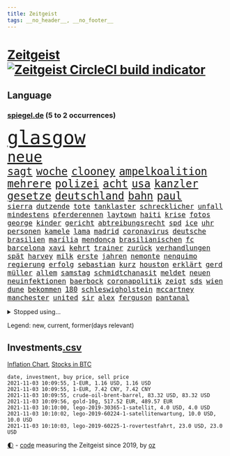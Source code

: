 ```yaml
---
title: Zeitgeist
tags: __no_header__, __no_footer__
---
```


# [Zeitgeist](https://oliz.io/zeitgeist/) [![Zeitgeist CircleCI build indicator](https://circleci.com/gh/ooz/zeitgeist.svg?style=shield)](https://circleci.com/gh/ooz/zeitgeist)

## Language

<h3><a href="https://www.spiegel.de" target="_blank">spiegel.de</a> (5 to 2 occurrences)</h3>
<p style="font-family:monospace">
<span style="font-size:32pt"><a href="news_links.html#glasgow" class="current">glasgow</a></span>
<br>
<span style="font-size:25pt"><a href="news_links.html#neue" class="current">neue</a></span>
<br>
<span style="font-size:18pt"><a href="news_links.html#sagt" class="current">sagt</a></span>
<span style="font-size:18pt"><a href="news_links.html#woche" class="current">woche</a></span>
<span style="font-size:18pt"><a href="news_links.html#clooney" class="current">clooney</a></span>
<span style="font-size:18pt"><a href="news_links.html#ampelkoalition" class="current">ampelkoalition</a></span>
<span style="font-size:18pt"><a href="news_links.html#mehrere" class="current">mehrere</a></span>
<span style="font-size:18pt"><a href="news_links.html#polizei" class="current">polizei</a></span>
<span style="font-size:18pt"><a href="news_links.html#acht" class="current">acht</a></span>
<span style="font-size:18pt"><a href="news_links.html#usa" class="current">usa</a></span>
<span style="font-size:18pt"><a href="news_links.html#kanzler" class="current">kanzler</a></span>
<span style="font-size:18pt"><a href="news_links.html#gesetze" class="current">gesetze</a></span>
<span style="font-size:18pt"><a href="news_links.html#deutschland" class="current">deutschland</a></span>
<span style="font-size:18pt"><a href="news_links.html#bahn" class="current">bahn</a></span>
<span style="font-size:18pt"><a href="news_links.html#paul" class="current">paul</a></span>
<br>
<span style="font-size:12pt"><a href="news_links.html#sierra" class="current">sierra</a></span>
<span style="font-size:12pt"><a href="news_links.html#dutzende" class="current">dutzende</a></span>
<span style="font-size:12pt"><a href="news_links.html#tote" class="current">tote</a></span>
<span style="font-size:12pt"><a href="news_links.html#tanklaster" class="current">tanklaster</a></span>
<span style="font-size:12pt"><a href="news_links.html#schrecklicher" class="new">schrecklicher</a></span>
<span style="font-size:12pt"><a href="news_links.html#unfall" class="current">unfall</a></span>
<span style="font-size:12pt"><a href="news_links.html#mindestens" class="current">mindestens</a></span>
<span style="font-size:12pt"><a href="news_links.html#pferderennen" class="current">pferderennen</a></span>
<span style="font-size:12pt"><a href="news_links.html#laytown" class="new">laytown</a></span>
<span style="font-size:12pt"><a href="news_links.html#haiti" class="current">haiti</a></span>
<span style="font-size:12pt"><a href="news_links.html#krise" class="current">krise</a></span>
<span style="font-size:12pt"><a href="news_links.html#fotos" class="current">fotos</a></span>
<span style="font-size:12pt"><a href="news_links.html#george" class="current">george</a></span>
<span style="font-size:12pt"><a href="news_links.html#kinder" class="current">kinder</a></span>
<span style="font-size:12pt"><a href="news_links.html#gericht" class="current">gericht</a></span>
<span style="font-size:12pt"><a href="news_links.html#abtreibungsrecht" class="current">abtreibungsrecht</a></span>
<span style="font-size:12pt"><a href="news_links.html#spd" class="current">spd</a></span>
<span style="font-size:12pt"><a href="news_links.html#ice" class="current">ice</a></span>
<span style="font-size:12pt"><a href="news_links.html#uhr" class="current">uhr</a></span>
<span style="font-size:12pt"><a href="news_links.html#personen" class="current">personen</a></span>
<span style="font-size:12pt"><a href="news_links.html#kamele" class="new">kamele</a></span>
<span style="font-size:12pt"><a href="news_links.html#lama" class="new">lama</a></span>
<span style="font-size:12pt"><a href="news_links.html#madrid" class="current">madrid</a></span>
<span style="font-size:12pt"><a href="news_links.html#coronavirus" class="current">coronavirus</a></span>
<span style="font-size:12pt"><a href="news_links.html#deutsche" class="current">deutsche</a></span>
<span style="font-size:12pt"><a href="news_links.html#brasilien" class="current">brasilien</a></span>
<span style="font-size:12pt"><a href="news_links.html#marília" class="new">marília</a></span>
<span style="font-size:12pt"><a href="news_links.html#mendonça" class="new">mendonça</a></span>
<span style="font-size:12pt"><a href="news_links.html#brasilianischen" class="current">brasilianischen</a></span>
<span style="font-size:12pt"><a href="news_links.html#fc" class="current">fc</a></span>
<span style="font-size:12pt"><a href="news_links.html#barcelona" class="current">barcelona</a></span>
<span style="font-size:12pt"><a href="news_links.html#xavi" class="new">xavi</a></span>
<span style="font-size:12pt"><a href="news_links.html#kehrt" class="current">kehrt</a></span>
<span style="font-size:12pt"><a href="news_links.html#trainer" class="current">trainer</a></span>
<span style="font-size:12pt"><a href="news_links.html#zurück" class="current">zurück</a></span>
<span style="font-size:12pt"><a href="news_links.html#verhandlungen" class="current">verhandlungen</a></span>
<span style="font-size:12pt"><a href="news_links.html#spät" class="current">spät</a></span>
<span style="font-size:12pt"><a href="news_links.html#harvey" class="new">harvey</a></span>
<span style="font-size:12pt"><a href="news_links.html#milk" class="new">milk</a></span>
<span style="font-size:12pt"><a href="news_links.html#erste" class="current">erste</a></span>
<span style="font-size:12pt"><a href="news_links.html#jahren" class="current">jahren</a></span>
<span style="font-size:12pt"><a href="news_links.html#nemonte" class="new">nemonte</a></span>
<span style="font-size:12pt"><a href="news_links.html#nenquimo" class="new">nenquimo</a></span>
<span style="font-size:12pt"><a href="news_links.html#regierung" class="current">regierung</a></span>
<span style="font-size:12pt"><a href="news_links.html#erfolg" class="current">erfolg</a></span>
<span style="font-size:12pt"><a href="news_links.html#sebastian" class="current">sebastian</a></span>
<span style="font-size:12pt"><a href="news_links.html#kurz" class="current">kurz</a></span>
<span style="font-size:12pt"><a href="news_links.html#houston" class="current">houston</a></span>
<span style="font-size:12pt"><a href="news_links.html#erklärt" class="current">erklärt</a></span>
<span style="font-size:12pt"><a href="news_links.html#gerd" class="current">gerd</a></span>
<span style="font-size:12pt"><a href="news_links.html#müller" class="current">müller</a></span>
<span style="font-size:12pt"><a href="news_links.html#allem" class="current">allem</a></span>
<span style="font-size:12pt"><a href="news_links.html#samstag" class="current">samstag</a></span>
<span style="font-size:12pt"><a href="news_links.html#schmidtchanasit" class="new">schmidtchanasit</a></span>
<span style="font-size:12pt"><a href="news_links.html#meldet" class="current">meldet</a></span>
<span style="font-size:12pt"><a href="news_links.html#neuen" class="current">neuen</a></span>
<span style="font-size:12pt"><a href="news_links.html#neuinfektionen" class="current">neuinfektionen</a></span>
<span style="font-size:12pt"><a href="news_links.html#baerbock" class="current">baerbock</a></span>
<span style="font-size:12pt"><a href="news_links.html#coronapolitik" class="current">coronapolitik</a></span>
<span style="font-size:12pt"><a href="news_links.html#zeigt" class="current">zeigt</a></span>
<span style="font-size:12pt"><a href="news_links.html#sds" class="new">sds</a></span>
<span style="font-size:12pt"><a href="news_links.html#wien" class="current">wien</a></span>
<span style="font-size:12pt"><a href="news_links.html#dune" class="current">dune</a></span>
<span style="font-size:12pt"><a href="news_links.html#bekommen" class="current">bekommen</a></span>
<span style="font-size:12pt"><a href="news_links.html#180" class="current">180</a></span>
<span style="font-size:12pt"><a href="news_links.html#schleswigholstein" class="current">schleswigholstein</a></span>
<span style="font-size:12pt"><a href="news_links.html#mccartney" class="current">mccartney</a></span>
<span style="font-size:12pt"><a href="news_links.html#manchester" class="current">manchester</a></span>
<span style="font-size:12pt"><a href="news_links.html#united" class="current">united</a></span>
<span style="font-size:12pt"><a href="news_links.html#sir" class="current">sir</a></span>
<span style="font-size:12pt"><a href="news_links.html#alex" class="current">alex</a></span>
<span style="font-size:12pt"><a href="news_links.html#ferguson" class="new">ferguson</a></span>
<span style="font-size:12pt"><a href="news_links.html#pantanal" class="new">pantanal</a></span>
</p>
<details>
<summary>Stopped using...</summary>
<p class="former" style="font-size:12pt">
benjamin(381) mag(381) flugzeuge(380) kollegen(380) lukaschenko(380) wechsel(380) jüdische(379) kündigung(379) medizin(379) unabhängige(379) verluste(379) vertrag(379) zurzeit(379) bar(378) coronatote(378) erfahrung(378) lockdowns(378) morgen(378) niveau(378) serien(378) turnier(378) autohersteller(377) beschwerde(377) brettspiele(377) diskriminierung(377) eingeschränkt(377) eugh(377) gemessen(377) heiko(377) juden(377) komplizen(377) lisa(377) pannen(377) schulkinder(377) schöner(377) solidarität(377) studierenden(377) ulm(377) usgericht(377) arsenal(376) ausnahmen(376) bieten(376) bundesländern(376) diskussion(376) einheit(376) frank(376) netzwerken(376) riss(376) spielraum(376) vorsitzende(376) aufgefordert(375) ausflug(375) breitet(375) höchststand(375) kippe(375) kritische(375) sechsten(375) urlaub(375) usaußenminister(375) weltgesundheitsorganisation(375) wettlauf(375) zweifeln(375) babys(374) d(374) figur(374) frühen(374) gekostet(374) helfer(374) muster(374) nominierung(374) schwieriger(374) tiktok(374) vergleich(374) 130(373) außen(373) begleitet(373) covid(373) humor(373) jahrzehntelang(373) juventus(373) klagt(373) leiten(373) mengen(373) priester(373) privaten(373) ton(373) verdiente(373) wahlbetrug(373) weitergeht(373) werben(373) 7(372) anruf(372) bekanntesten(372) dauerhaft(372) elektroauto(372) enthüllt(372) finanzminister(372) negativ(372) sprache(372) unterschiede(372) versteigert(372) versäumnisse(372) wand(372) wenden(372) flieht(371) kommission(371) lagen(371) medikamente(371) melanie(371) oppositionellen(371) premiere(371) sarscov2(371) steuert(371) toni(371) untersuchen(371) zurückkehren(371) 79(370) gast(370) gerufen(370) i(370) infektion(370) jedem(370) philip(370) reul(370) stoff(370) verkehrsminister(370) verlegt(370) zusätzlich(370) zwang(370) öffnen(370) übergeben(370) abstimmen(369) ausfall(369) auskommen(369) bayerischen(369) befindet(369) kochinstituts(369) kreis(369) rand(369) simon(369) trieb(369) umso(369) voraus(369) wohnhaus(369) 500(368) ausgenutzt(368) begrenzen(368) durfte(368) gesprächen(368) oliver(368) passen(368) runde(368) setzten(368) weltweite(368) werbung(368) überwunden(368) australische(367) bremst(367) desaster(367) fließt(367) nerven(367) reichte(367) spekuliert(367) litauen(366) marke(366) shutdown(366) tagelang(366) wiederholt(366) yorker(366) 1500(365) 43(365) angriffe(365) dürfe(365) einziehen(365) historisch(365) kulissen(365) massiven(365) offiziellen(365) anzeigen(364) gerechnet(364) herrschen(364) linkspartei(364) sensation(364) tatverdächtigen(364) verbessert(364) abzug(363) arabischen(363) e(363) homeoffice(363) homosexuelle(363) ungewiss(363) deutlicher(362) endspiel(362) schief(362) taktik(362) unternehmens(362) neustart(361) park(361) politologe(361) sowohl(361) vakzine(361) gabriel(360) negative(360) petra(360) probe(360) verzögern(360) bedeutung(359) kilometern(359) lücke(359) pflegekräfte(359) siegen(359) status(359) tim(359) unruhe(359) besuchen(358) deutliches(358) dänischen(358) rollen(358) starker(358) zigaretten(358) zusammenstoß(358) eben(357) platzen(357) rivale(357) schwierige(357) gefühlt(356) schnellen(356) züge(356) genehmigung(355) katholischen(355) motor(355) nordkoreas(355) signalisiert(355) zulassen(355) argentinien(354) orten(354) rettete(354) samt(354) sportlich(354) tunesien(354) aktie(353) erschießt(353) gelockert(353) hitze(353) nachbar(353) strengen(353) tennisspieler(353) wem(353) zogen(353) zuschauern(352) entspannung(351) fernsehen(351) teilnahme(351) bezeichnete(350) eigentor(350) landet(350) pfund(350) raab(350) samstagmorgen(350) schwerverletzte(350) 49(349) kräfte(349) anstiftung(348) kroos(348) springen(347) überfahren(346) generalbundesanwalt(345) kassierte(345) dachten(344) minderjährigen(344) ruanda(344) singapur(344) festival(343) frontex(343) fähigkeiten(343) moderatorin(343) verfügbar(343) brasilianische(342) hilfen(342) jurist(342) stimmten(342) stützt(342) 2012(341) klöckner(341) gleichauf(340) immens(340) rutschte(340) kasse(339) neymar(339) gesetzliche(338) beschuldigte(337) persönliches(337) erwarteten(336) coronaeinschränkungen(335) fusion(335) finanzielle(334) schützt(334) bewegt(333) herum(333) vizekanzler(333) türen(332) personalie(329) spiegelredakteur(328) massaker(323) schweine(323) armen(322) erreger(322) missbrauchs(322) schieben(322) panne(321) lockern(320) unicef(320) gezwungen(319) ära(319) nationalsozialismus(318) asylsuchende(317) coronafolgen(317) zoom(315) übergriffen(314) blinken(312) discounter(310) gesundheitsministers(310) koblenz(309) ausgemacht(308) last(307) billiger(306) taxifahrer(305) bösen(304) bären(303) schiffe(303) schutzsuchende(302) lidl(301) behindert(298) bizarre(297) zweieinhalb(296) monatelanger(293) chrupalla(292) einsatzkräften(292) mangelnde(289) abgrund(287) prominenten(287) londons(286) bauarbeiten(285) kuba(285) fremde(282) enthält(279) mallorca(277) übers(277) impft(275) technische(273) absetzen(272) verstoß(271) arbeitsgericht(270) gäbe(267) bestens(266) enkel(265) langjährige(264) eugrenzschutzagentur(262) geheimen(262) häusern(262) verleumdung(259) regierungsbeteiligung(258) triumphierte(258) gemüse(255) klappen(254) sparkassen(253) behindern(250) stromnetz(250) armstrong(248) trinken(247) gartenkolumne(246) belästigung(245) california(245) lahmgelegt(245) 2035(244) jubelt(241) plagen(239) myanmars(237) skandale(237) militärjunta(236) magische(234) wunden(232) finanziellen(231) hohenzollern(231) stamm(230) todesursache(230) längerem(229) rein(225) typ(224) urteile(223) egoismus(222) 2003(221) ständige(221) entführung(220) ökologisch(220) bestsellerautor(218) kreuz(218) kündigungen(216) angefahren(215) diverser(213) dieter(212) dramatisches(212) wahlkreis(211) happy(210) reue(210) todes(210) pekings(209) provider(208) kopenhagen(207) lokführergewerkschaft(207) fraktionen(204) hof(204) länderspielen(204) 2001(202) henning(202) beerben(201) diplomatische(200) stadtrat(200) bastian(199) zypern(199) miriam(196) long(195) l(194) zögern(194) vehement(193) ever(192) given(192) prozessauftakt(192) widow(191) gelitten(188) gew(188) impfziel(188) lebensgefährliche(181) ulrike(181) indischen(178) unionskandidat(176) dialog(174) erschüttern(172) militärische(171) schossen(171) seniorenheim(170) unionskanzlerkandidat(170) typisch(169) bildtv(168) verwirren(168) scarlett(165) forschende(164) uboot(164) versprochenen(164) supermarktkette(163) ausgehen(162) wissenschaftlerinnen(162) prix(160) reinhard(159) durchsuchung(158) vwmanager(157) nsdap(155) unbemerkt(153) freigegeben(152) lebenslauf(151) jugendärzte(150) legislaturperiode(150) life(150) richteten(150) plastik(149) lapid(148) co₂preis(147) genossen(147) 1990(146) dauerregen(145) uraltrekord(145) zentralrat(145) ambitioniertere(144) chips(144) erpresst(143) psyche(143) radikalislamischen(143) fossile(142) mitregieren(142) spezialisierte(142) talkshow(142) eingeholt(141) institutionen(141) stellenweise(141) ausgezahlt(139) kugel(139) 2008(138) hochumstritten(138) 47jähriger(137) absagen(137) schweinen(137) videoplattform(137) gewohnheiten(136) nationalsozialisten(136) riegel(136) europameisterschaft(135) gezählt(135) organisierten(135) verschwörungsmythen(135) antisemitischer(134) my(134) bewährungsstrafen(133) gesichtet(133) julius(133) floskeln(132) verständigung(132) berchtesgaden(131) nrwlandtag(131) ausstellen(130) eruption(130) reserve(130) banden(129) allgegenwärtig(128) erneutem(128) unschuldig(127) unterstützern(127) geflüchtet(126) generell(126) mister(125) tanken(125) temperatur(125) trumpanhänger(125) tenniswelt(124) warschauer(123) ölpreis(123) luftraum(122) bergab(120) bevorzugt(119) fangquoten(119) mythos(119) quatsch(119) bauern(118) akkreditierung(117) todesurteil(117) versichert(116) 23jähriger(115) flüchtet(115) geschwister(115) neumünster(114) antisemitisch(113) ausschnitte(113) hochrechnung(113) wozu(113) 49jähriger(112) anpassen(112) bulli(112) kollidiert(112) vorwarnung(112) berchtesgadener(111) drohenden(111) querdenkerszene(111) größtenteils(110) spinnen(110) beteuert(109) gewässer(109) virologin(109) fünfprozenthürde(108) wissenschaften(107) chemnitz(106) dänen(106) europol(105) 1941(104) hitlers(104) kämpften(104) damalige(103) hildesheim(103) ausgeht(102) bundesanwaltschaft(102) entführen(102) fabriken(102) forst(102) great(102) tornado(102) aufbau(101) afghanistanmission(100) augenzeuge(100) lehrergewerkschaft(100) spitzenkandidat(100) abschaffung(99) rentenalter(99) seenot(99) spdfraktion(99) zuschauerinnen(99) offensivspieler(98) spiegelpodcast(98) überlegt(98) elektronische(97) verwenden(97) absolviert(96) betrachten(96) georgien(96) thailands(96) verschont(96) enttäuschten(95) frustriert(95) gewartet(95) missbrauchsopfer(95) rechtens(95) wahlkämpfer(95) coronaherbst(94) spezies(94) week(94) nachtzug(93) 2007(92) krachte(92) wehen(92) zwischendurch(92) fashion(91) giorgio(91) hanau(91) kürzen(91) list(91) treppenhaus(91) brinkmann(90) entging(90) impfverweigerern(90) impfwirksamkeit(90) jada(90) notwendige(90) overtourism(90) pinkett(90) rt(90) traute(90) unbehelligt(90) wohlleben(90) zumeist(90) absitzen(89) angelegten(89) böschung(89) elfjähriger(89) kreißsaal(89) laurent(89) parteimitglieder(89) schwächelt(89) simons(89) technisches(89) verunsichert(89) ciao(88) grausam(88) jährlichen(88) sperrung(88) spätfolgen(88) verkehrssicherheit(88) wirbelstürme(88) bausteine(87) euratspräsidentschaft(87) handgranaten(87) passend(87) überwältigender(87) 145(86) darm(86) greipel(86) hinab(86) hommage(86) marseille(86) nils(86) umweltaktivistin(86) adresse(85) bedient(85) eingefahren(85) ortskräften(85) voranbringen(85) alkoholisiert(84) leichtfertig(84) sechsstellige(84) türken(84) ahrweiler(83) klassenzimmer(83) klassikers(83) pandemieerfahrungen(83) unberührte(83) vorliegen(83) antónio(82) beirat(82) geklettert(82) dinner(81) gegründet(81) indian(81) kommando(81) montana(81) nora(81) observatorium(81) traumland(81) vertretung(81) abstellen(80) aufgeschlossen(80) beseitigen(80) erscheint(80) iskämpfer(80) jackie(80) machthabern(80) starspieler(80) teamviewer(80) triomphe(80) wellen(80) eingeklemmt(79) eure(79) förderprogramm(79) katastrophenschutz(79) meisterschaften(79) nürburgring(79) pädagogen(79) verweis(79) übergab(79) berührung(78) hoffnungsvolle(78) statistischem(78) angebots(77) bahrain(77) co₂emissionen(77) einzuführen(77) erfolgreichste(77) inszenieren(77) beeinträchtigt(76) berufe(76) hektar(76) klubgänger(76) ringe(76) alleingang(75) gehörten(75) kontrollverlust(75) landschaft(75) restriktionen(75) vergessenen(75) derartige(74) halbleitern(74) militärpräsenz(74) redete(74) kulisse(73) totes(73) verholfen(73) gelohnt(72) gesundheitsgefahr(72) gewütet(72) malaria(72) newcomer(72) nwort(72) abe(71) bezirke(71) kriegsführung(71) prüfungen(71) verzögerung(71) 1936(70) annemiek(70) di(70) get(70) heulen(70) missbrauchten(70) schlange(70) vleuten(70) attentäters(69) gasstreit(69) sechsmal(69) staatsschulden(69) 20000(68) erzeugen(68) gladbacher(68) keinerlei(68) nachtzüge(68) ukrainischer(68) wichtigkeit(68) ausgangspunkt(67) bezogen(67) hallo(67) highlights(67) reproduziert(67) sandsturm(67) geheimdiensts(66) überraschungen(66) 1976(65) bahnstrecke(65) brighton(65) cduchefs(65) katie(65) olympiastadion(65) prioritäten(65) versicherungskonzern(65) bsi(64) bundesbehörde(64) kraftstoff(64) reisebus(64) schwarz(64) selenskyj(64) wdrsendung(64) wells(64) wolodymyr(64) beschmiert(63) exil(63) genauere(63) grundschule(63) operativen(63) schaufel(63) tiergarten(63) unterlegenen(63) 90/die(62) brennstoffe(62) strafmaß(62) unternommen(62) usschwimmer(62) verdeckten(62) vorfahrt(62) carlson(61) crews(61) meterhohe(61) schrauben(61) sommers(61) vorrang(61) war's(61) achtzigerjahren(60) europäisches(60) pandora(60) waffengewalt(60) berlinmitte(59) engsten(59) gewürzt(59) kommandeur(59) kreitmayr(59) milliardenverluste(59) mitchell(59) verschwindet(59) zeichnen(59) ölpreise(59) anstrengungen(58) beobachteten(58) diejenigen(58) impfdurchbrüche(58) it(58) keulen(58) puppe(58) straßenverkehr(58) domenico(57) linksextremismus(57) berkshire(56) eigenständigkeit(56) unerwünscht(56) ussenat(56) zahn(56) geldscheinen(55) klimawahlkampf(55) one(55) 39jähriger(54) finanzämter(54) funktionierte(54) geleistet(54) geschätzt(54) gewerkschaftschef(54) klassen(54) stromausfälle(54) geleakt(53) haushaltshilfe(53) weges(53) adidas(52) börsen(52) erstattung(52) favoritin(52) friesland(52) hotelzimmer(52) krankenschwester(52) lina(52) algorithmus(51) burkhard(51) kürbis(51) schrieben(51) wendepunkt(51) aberkannt(50) anhand(50) devise(50) gotteslästerung(50) kampfflugzeugen(50) saisonstart(50) schleppen(50) scholz'(50) schönreden(50) öpnvabo(50) garmischpartenkirchen(49) regulierung(49) sortiment(49) verkehrskontrolle(49) afghanistaneinsatz(48) beansprucht(48) everton(48) seelische(48) verstecken(48) 24jähriger(47) angestellten(47) bombe(47) generalinspekteur(47) geweckt(47) größen(47) missionen(47) neuseeländische(47) qualcomm(47) rennes(47) chaotische(46) kerr(46) kranken(46) stephan(46) vermeldet(46) auffallend(45) fahndung(45) frisches(45) herausgabe(45) inselstaats(45) möwe(45) spekulieren(45) strategiewechsel(45) teuerste(45) bußgelder(44) kampfbereitschaft(44) lud(44) masters(44) streikenden(44) usbekistan(44) einnahme(43) erfinden(43) geo(43) kontrahenten(43) vorgeschmack(43) coronaprämie(42) kpdverbot(42) steuerschulden(42) olympique(41) offizier(40) produktionsausfälle(40) drangen(39) fernbleiben(39) flüchtlingsdrama(39) herrschten(39) missbrauchen(39) nutzerinnen(39) olga(39) pastor(39) sharypova(39) sorry(39) irreguläre(38) oberpfalz(38) operationen(38) reisten(38) schüchtert(38) taxi(38) volkspartei(38) weltpremiere(38) afghanistaneinsatzes(37) dringendsten(37) instanz(37) musikern(37) undenkbar(37) verbündeten(37) wahllokalen(37) überfahrt(37) kanzlerambitionen(36) limousine(36) mitarbeitende(36) wahlabend(36) 173(35) angeworben(35) apfel(35) außenverteidiger(35) demonstrativ(35) jinpings(35) korrekte(35) moderieren(35) autobiografie(34) euebene(34) gehälter(34) körpers(34) vollstreckt(34) 22jährige(33) abtreibungen(33) bedacht(33) korrigierte(33) polnischbelarussischen(33) posieren(33) reaktor(33) tanzt(33) ungenehmigt(33) vergewaltigte(33) verteidigte(33) aufrufe(32) fock(32) gorch(32) größeres(32) naturschauspiel(32) 70000(31) 97(31) abgestimmt(31) autounfall(31) betroffener(31) exmitarbeiter(31) krimineller(31) verbleibenden(31) beigetragen(30) freigeben(30) führerscheine(30) techbranche(30) unabhängiger(30) verbreitete(30) beförderung(29) dringen(29) drogenkriminalität(29) günstiger(29) internationalem(29) orientieren(29) präferenz(29) spezialkräfte(29) stammende(29) stetig(29) volksentscheid(29) anheben(28) kylie(28) personalmangel(28) rekordhöhe(28) ausgestanden(27) bruch(27) größerer(27) internetkonzern(27) tierischen(27) nuklearwaffen(26) schützlinge(26) bekundet(25) defizite(25) entstanden(25) physiker(25) unterrichtet(25) berichts(24) üppig(24) 23jährigen(23) enkelin(23) evg(23) graz(23) hau(23) holmes(23) kümmert(23) milley(23) schulbildung(23) spannender(23) startupmilliardärin(23) türeci(23) usgeneralstabschef(23) özlem(23) arten(22) beispiellosen(22) enteignungen(22) immobilienkonzerne(22) jüdischen(22) mitteilte(22) 63(21) auswärtserfolg(21) betriebsräte(21) hervorgeht(21) süchtig(21) terodde(21) untreuevorwurf(21) ausgeschaltet(20) dubioser(20) gemobbt(20) gendersternchen(20) monster(20) osterloh(20) posse(20) schäfer(20) synagoge(20) einflussreichsten(19) glasner(19) instagramvideo(19) massenmord(19) mitläufer(19) mutmaßliches(19) paralleluniversum(19) verwundbar(19) ausbrechen(18) handlungen(18) mahnwache(18) mehrjährigen(18) ngo(18) pass(18) personelle(18) beängstigend(17) geborene(17) georgische(17) hitzlsperger(17) pastors(17) tauften(17) wertschätzung(17) antisemitischen(16) bair(16) genesung(16) kreativität(16) kulturwandel(16) landtagswahl(16) wahlkampfes(16) würgegriff(16) zurückzahlen(16) zusatzkosten(16) anton(15) brüskiert(15) colonia(15) dignidad(15) geliebten(15) googles(15) sektensiedlung(15) aukus(14) besserer(14) denkbar(14) durchgreifen(14) elhassan(14) hakenkreuz(14) konservativ(14) kontroversen(14) minus(14) nemi(14) pendeln(14) quarks(14) sonntagabend(14) tvsender(14) vogel(14) abtreibung(13) antwortet(13) gepäck(13) grenzübergänge(13) klimarettung(13) miniserie(13) mr(13) schweinefleisch(13) vorige(13) bürogebäude(12) füßen(12) karikó(12) katalin(12) sahin(12) sozialismus(12) stimmabgabe(12) ugur(12) unterhaus(12) aufgebracht(11) betonen(11) frauenministerium(11) hunt(11) schlachten(11) sicherheitsrisiko(11)
</p>
</details>
<p>Legend: <span class="new">new</span>, <span class="current">current</span>, <span class="former">former(days relevant)</span></p>

## Investments[.csv](investments.csv)

[Inflation Chart](https://inflationchart.com),
[Stocks in BTC](https://stonksinbtc.xyz/)

```
date, investment, buy price, sell price
2021-11-03 10:09:55, 1-EUR, 1.16 USD, 1.16 USD
2021-11-03 10:09:55, 1-EUR, 7.42 CNY, 7.42 CNY
2021-11-03 10:09:55, crude-oil-brent-barrel, 83.32 USD, 83.32 USD
2021-11-03 10:09:56, gold-10g, 517.52 EUR, 489.57 EUR
2021-11-03 10:10:00, lego-2019-30365-1-satellit, 4.0 USD, 4.0 USD
2021-11-03 10:10:02, lego-2019-60224-1-satellitenwartung, 10.0 USD, 10.0 USD
2021-11-03 10:10:03, lego-2019-60225-1-rovertestfahrt, 23.0 USD, 23.0 USD
```

<footer>
<a href="javascript:toggleTheme()" class="nav">🌓</a>
- <a href="https://github.com/ooz/zeitgeist">code</a> measuring the Zeitgeist since 2019, by <a href="https://oliz.io">oz</a>
</footer>
